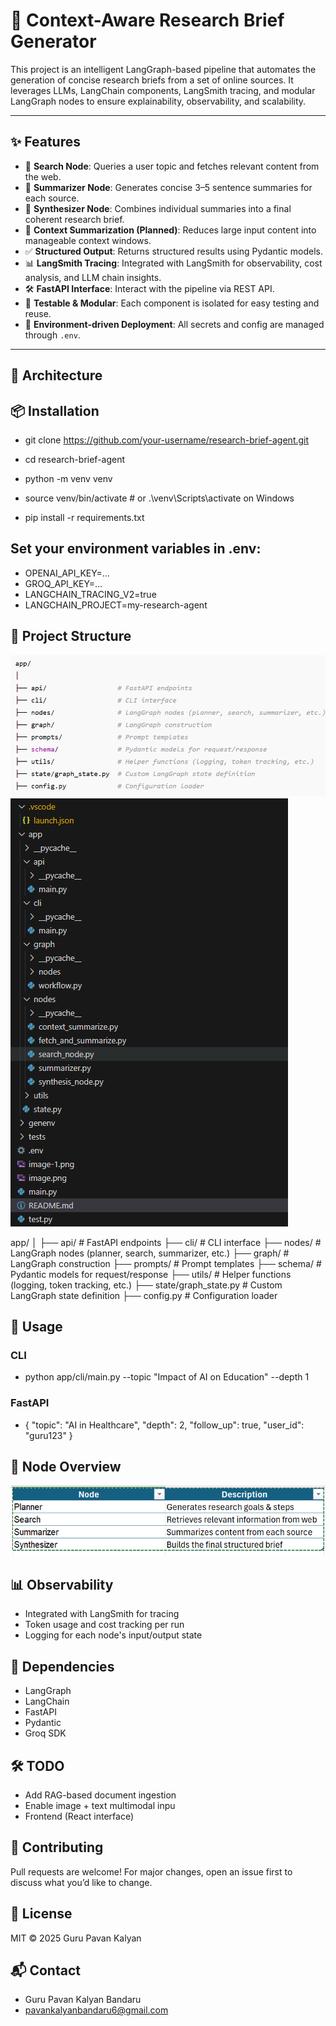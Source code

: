 # 📘 Context-Aware Research Brief Generator

This project is an intelligent LangGraph-based pipeline that automates the generation of concise research briefs from a set of online sources. It leverages LLMs, LangChain components, LangSmith tracing, and modular LangGraph nodes to ensure explainability, observability, and scalability.

---

## ✨ Features

- 🔎 **Search Node**: Queries a user topic and fetches relevant content from the web.
- 🧠 **Summarizer Node**: Generates concise 3–5 sentence summaries for each source.
- 🧩 **Synthesizer Node**: Combines individual summaries into a final coherent research brief.
- 🧠 **Context Summarization (Planned)**: Reduces large input content into manageable context windows.
- ✅ **Structured Output**: Returns structured results using Pydantic models.
- 📊 **LangSmith Tracing**: Integrated with LangSmith for observability, cost analysis, and LLM chain insights.
- 🛠️ **FastAPI Interface**: Interact with the pipeline via REST API.
- 🧪 **Testable & Modular**: Each component is isolated for easy testing and reuse.
- 🚀 **Environment-driven Deployment**: All secrets and config are managed through `.env`.

---

## 🧱 Architecture


## 📦 Installation
- git clone https://github.com/your-username/research-brief-agent.git

- cd research-brief-agent

- python -m venv venv

- source venv/bin/activate  # or .\venv\Scripts\activate on Windows
- pip install -r requirements.txt


## Set your environment variables in .env:

- OPENAI_API_KEY=...
- GROQ_API_KEY=...
- LANGCHAIN_TRACING_V2=true
- LANGCHAIN_PROJECT=my-research-agent

## 📁 Project Structure
  ![alt text](image.png)
  ![alt text](image-2.png)

  app/
│
├── api/                  # FastAPI endpoints
├── cli/                  # CLI interface
├── nodes/                # LangGraph nodes (planner, search, summarizer, etc.)
├── graph/                # LangGraph construction
├── prompts/              # Prompt templates
├── schema/               # Pydantic models for request/response
├── utils/                # Helper functions (logging, token tracking, etc.)
├── state/graph_state.py  # Custom LangGraph state definition
├── config.py             # Configuration loader


## 🧪 Usage
### CLI
- python app/cli/main.py --topic "Impact of AI on Education" --depth 1
### FastAPI
- {
  "topic": "AI in Healthcare",
  "depth": 2,
  "follow_up": true,
  "user_id": "guru123"
}

## 🧠 Node Overview
![alt text](image-1.png)

## 📊 Observability

- Integrated with LangSmith for tracing
- Token usage and cost tracking per run
- Logging for each node's input/output state

## 🧩 Dependencies

- LangGraph
- LangChain
- FastAPI
- Pydantic
- Groq SDK

## 🛠 TODO
- Add RAG-based document ingestion
- Enable image + text multimodal inpu
- Frontend (React interface)

## 🤝 Contributing
Pull requests are welcome! For major changes, open an issue first to discuss what you’d like to change.

## 📄 License
MIT © 2025 Guru Pavan Kalyan

## 📬 Contact
- Guru Pavan Kalyan Bandaru
- pavankalyanbandaru6@gmail.com